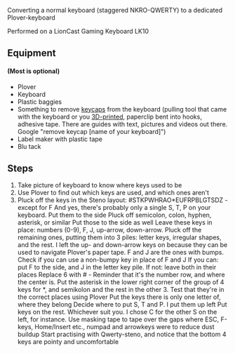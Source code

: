 Converting a normal keyboard (staggered NKRO-QWERTY) to a dedicated Plover-keyboard

Performed on a LionCast Gaming Keyboard LK10

## Equipment
#### (Most is optional)

* Plover
* Keyboard
* Plastic baggies
* Something to remove [keycaps](https://en.m.wikipedia.org/wiki/Keycap) from the keyboard (pulling tool that came with the keyboard or you [3D-](https://www.thingiverse.com/thing:1318655)[prin](https://www.thingiverse.com/thing:463824)[ted](https://www.thingiverse.com/thing:1326329), paperclip bent into hooks, adhesive tape. There are guides with text, pictures and videos out there. Google "remove keycap [name of your keyboard]")
* Label maker with plastic tape
* Blu tack

## Steps

1. Take picture of keyboard to know where keys used to be
2. Use Plover to find out which keys are used, and which ones aren't
3. Pluck off the keys in the Steno layout: #STKPWHRAO*EUFRPBLGTSDZ - except for F
And yes, there's probably only a single S, T, P on your keyboard.
Put them to the side
Pluck off semicolon, colon, hyphen, asterisk, or similar
Put those to the side as well
Leave these keys in place: numbers (0-9), F, J, up-arrow, down-arrow. Pluck off the remaining ones, putting them into 3 piles: letter keys, irregular shapes, and the rest.
I left the up- and down-arrow keys on because they can be used to navigate Plover's paper tape.
F and J are the ones with bumps.
Check if you can use a non-bumpy key in place of F and J
If you can: put F to the side, and J in the letter key pile. If not: leave both in their places
Replace 6 with # - Reminder that it's the number row, and where the center is.
Put the asterisk in the lower right corner of the group of 4 keys for *, and semikolon and the rest in the other 3. Test that they're in the correct places using Plover
Put the keys there is only one letter of, where they belong
Decide where to put S, T and P. I put them up left
Put keys on the rest. Whichever suit you. I chose C for the other S on the left, for instance.
Use masking tape to tape over the gaps where ESC, F-keys, Home/Insert etc., numpad and arrowkeys were to reduce dust buildup
Start practising with Qwerty-steno, and notice that the bottom 4 keys are pointy and uncomfortable